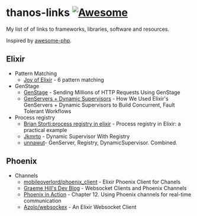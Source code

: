 # thanos-links [![Awesome](https://cdn.rawgit.com/sindresorhus/awesome/d7305f38d29fed78fa85652e3a63e154dd8e8829/media/badge.svg)](https://github.com/sindresorhus/awesome)

My list of of links to frameworks, libraries, software and resources.

Inspired by [awesome-php](https://github.com/ziadoz/awesome-php).


## Elixir
 * Pattern Matching
   * [Joy of Elixir](https://joyofelixir.com/6-pattern-matching) - 6 pattern matching
 * GenStage
   * [GenStage](http://big-elephants.com/2019-01/facebook-genstage/) - Sending Millions of HTTP Requests Using GenStage
   * [GenServers + Dynamic Supervisors](https://www.thegreatcodeadventure.com/how-we-used-elixirs-genservers-dynamic-supervisors-to-build-concurrent-fault-tolerant-workflows/) - How We Used Elixir's GenServers + Dynamic Supervisors to Build Concurrent, Fault Tolerant Workflows
 * Process registry
   * [Brian Storti:process registry in elixir](https://www.brianstorti.com/process-registry-in-elixir/) - Process registry in Elixir: a practical example
   * [Jkmrto](https://www.jkmrto.dev/posts/dynamic-supervisor-in-elixir/) - Dynamic Supervisor With Registry
   * [unnawut](https://dev.to/unnawut/genserver-registry-dynamicsupervisor-combined-4i9p)- GenServer, Registry, DynamicSupervisor. Combined.
   
## Phoenix
 * Channels
   * [mobileoverlord/phoenix_client](https://github.com/mobileoverlord/phoenix_client) - Elixir Phoenix Client for Chanels
   * [Graeme Hill's Dev Blog](http://graemehill.ca/websocket-clients-and-phoenix-channels/) - Websocket Clients and Phoenix Channels
   * [ Phoenix in Action](https://livebook.manning.com/book/phoenix-in-action/chapter-12/) - Chapter 12. Using Phoenix channels for real-time communication
   * [Azolo/websockex](https://github.com/Azolo/websockex) - An Elixir Websocket Client
 

    
